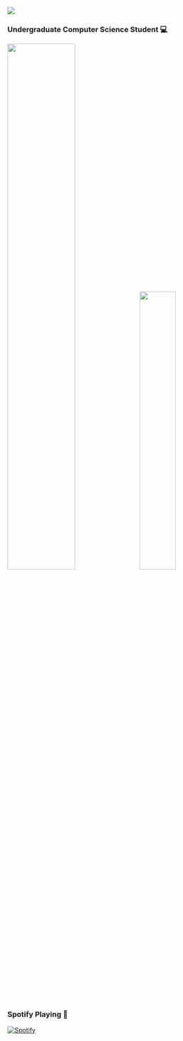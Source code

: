 <!-- Header -->
<img src="https://i.pinimg.com/originals/74/5c/c9/745cc90fcc688569610f84bc5d2b2fd6.gif"></img>

<!-- Body -->
### Undergraduate Computer Science Student 💻
<div class='container'>
 <img style="height: auto; width: 55%;" class="img" src="https://github-readme-stats-wendelltmo.vercel.app/api?username=WendellTMO&theme=shadow_blue" />
 &nbsp;
 &nbsp;
 <img style="height: auto; width: 40%;" class="img" src="https://github-readme-stats-wendelltmo.vercel.app/api/top-langs?username=WendellTMO&size_weight=0.5&count_weight=0.5&theme=shadow_blue&layout=compact&langs_count=8&card_width=320" /></div>
</div>

### Spotify Playing 🎵
[![Spotify](https://novatorem-cc0qllz1j-wendells-projects.vercel.app/api/spotify?background_color=8b0000&border_color=ffffff)](https://open.spotify.com/user/21zrdod2nxtvoqokkseq6dakq)
<!-- [![Wendells's wakatime stats](https://github-readme-stats-wendelltmo.vercel.app/api/wakatime?username=WendellTMO&theme=shadow_blue&layout=compact)](https://github.com/WendellTMO) --> 

<!--
**WendellTMO/WendellTMO** is a ✨ _special_ ✨ repository because its `README.md` (this file) appears on your GitHub profile.

Here are some ideas to get you started:

- 🔭 I’m currently working on ...
- 🌱 I’m currently learning ...
- 👯 I’m looking to collaborate on ...
- 🤔 I’m looking for help with ...
- 💬 Ask me about ...
- 📫 How to reach me: ...
- 😄 Pronouns: ...
- ⚡ Fun fact: ...
-->
